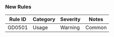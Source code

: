 ### New Rules
Rule ID | Category | Severity | Notes
--------|----------|----------|-------
GD0501 | Usage | Warning | Common
